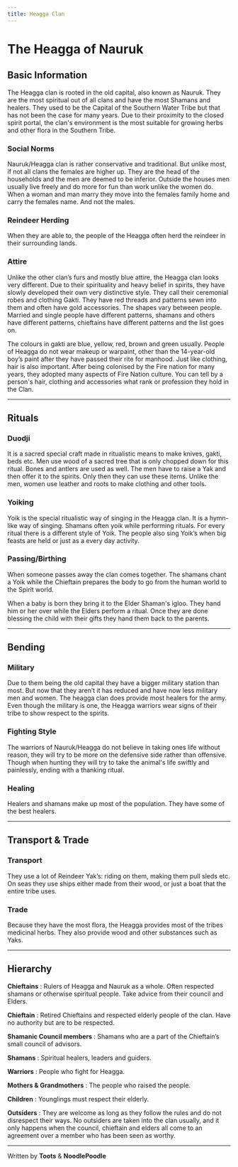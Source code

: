 ```yaml
---
title: Heagga Clan
---
```


# The Heagga of Nauruk

## Basic Information

The Heagga clan is rooted in the old capital, also known as Nauruk. They are the most spiritual out of all clans and have the most Shamans and healers. They used to be the Capital of the Southern Water Tribe but that has not been the case for many years. Due to their proximity to the closed spirit portal, the clan's environment is the most suitable for growing herbs and other flora in the Southern Tribe.

### Social Norms
Nauruk/Heagga clan is rather conservative and traditional. But unlike most, if not all clans the females are higher up. They are the head of the households and the men are deemed to be inferior. Outside the houses men usually live freely and do more for fun than work unlike the women do. When a woman and man marry they move into the females family home and carry the females name. And not the males.

### Reindeer Herding

When they are able to, the people of the Heagga often herd the reindeer in their surrounding lands.

### Attire
Unlike the other clan’s furs and mostly blue attire, the Heagga clan looks very different. Due to their spirituality and heavy belief in spirits, they have slowly developed their own very distinctive style. They call their ceremonial robes and clothing Gakti. They have red threads and patterns sewn into them and often have gold accessories. The shapes vary between people. Married and single people have different patterns, shamans and others have different patterns, chieftains have different patterns and the list goes on.

The colours in gakti are blue, yellow, red, brown and green usually. People of Heagga do not wear makeup or warpaint, other than the 14-year-old boy’s paint after they have passed their rite for manhood. Just like clothing, hair is also important. After being colonised by the Fire nation for many years, they adopted many aspects of Fire Nation culture. You can tell by a person's hair, clothing and accessories what rank or profession they hold in the Clan.
* * *

## Rituals

### Duodji
It is a sacred special craft made in ritualistic means to make knives, gakti, beds etc. Men use wood of a sacred tree that is only chopped down for this ritual. Bones and antlers are used as well. The men have to raise a Yak and then offer it to the spirits. Only then they can use these items. Unlike the men, women use leather and roots to make clothing and other tools.

### Yoiking
Yoik is the special ritualistic way of singing in the Heagga clan. It is a hymn-like way of singing. Shamans often yoik while performing rituals. For every ritual there is a different style of Yoik. The people also sing Yoik’s when big feasts are held or just as a every day activity.

### Passing/Birthing

When someone passes away the clan comes together. The shamans chant a Yoik while the Chieftain prepares the body to go from the human world to the Spirit world.

When a baby is born they bring it to the Elder Shaman's igloo. They hand him or her over while the Elders perform a ritual. Once they are done blessing the child with their gifts they hand them back to the parents.
* * *

## Bending

### Military

Due to them being the old capital they have a bigger military station than most. But now that they aren’t it has reduced and have now less military men and women. The heagga clan does provide most healers for the army. Even though the military is one, the Heagga warriors wear signs of their tribe to show respect to the spirits.

### Fighting Style

The warriors of Nauruk/Heagga do not believe in taking ones life without reason, they will try to be more on the defensive side rather than offensive. Though when hunting they will try to take the animal's life swiftly and painlessly, ending with a thanking ritual.

### Healing

Healers and shamans make up most of the population. They have some of the best healers.
* * *

## Transport & Trade

### Transport
They use a lot of Reindeer Yak’s: riding on them, making them pull sleds etc. On seas they use ships either made from their wood, or just a boat that the entire tribe uses.

### Trade
Because they have the most flora, the Heagga provides most of the tribes medicinal herbs. They also provide wood and other substances such as Yaks.
* * *

## Hierarchy

**Chieftains**
:   Rulers of Heagga and Nauruk as a whole. Often respected shamans or otherwise spiritual people. Take advice from their council and Elders.

**Chieftain**
:   Retired Chieftains and respected elderly people of the clan. Have no authority but are to be respected.

**Shamanic Council members**
:   Shamans who are a part of the Chieftain’s small council of advisors.

**Shamans**
:   Spiritual healers, leaders and guiders.

**Warriors**
:   People who fight for Heagga.

**Mothers & Grandmothers**
:   The people who raised the people.

**Children**
:   Younglings must respect their elderly.

**Outsiders**
:   They are welcome as long as they follow the rules and do not disrespect their ways. No outsiders are taken into the clan usually, and it only happens when the council, chieftain and elders all come to an agreement over a member who has been seen as worthy.
* * *

<p class= writingcredit>Written by <b>Toots</b> & <b>NoodlePoodle</b></p>
